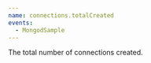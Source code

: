 ```yaml
---
name: connections.totalCreated
events:
  - MongodSample
---
```


The total number of connections created.